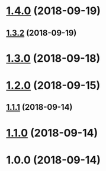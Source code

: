 # [1.4.0](https://github.com/noerdisch/neos-slick/compare/v1.3.2...v1.4.0) (2018-09-19)

## [1.3.2](https://github.com/noerdisch/neos-slick/compare/v1.3.1...v1.3.2) (2018-09-19)

# [1.3.0](https://github.com/noerdisch/neos-slick/compare/v1.2.0...v1.3.0) (2018-09-18)

# [1.2.0](https://github.com/noerdisch/neos-slick/compare/v1.1.1...v1.2.0) (2018-09-15)

## [1.1.1](https://github.com/noerdisch/neos-slick/compare/v1.1.0...v1.1.1) (2018-09-14)

# [1.1.0](https://github.com/noerdisch/neos-slick/compare/v1.0.0...v1.1.0) (2018-09-14)

# 1.0.0 (2018-09-14)

